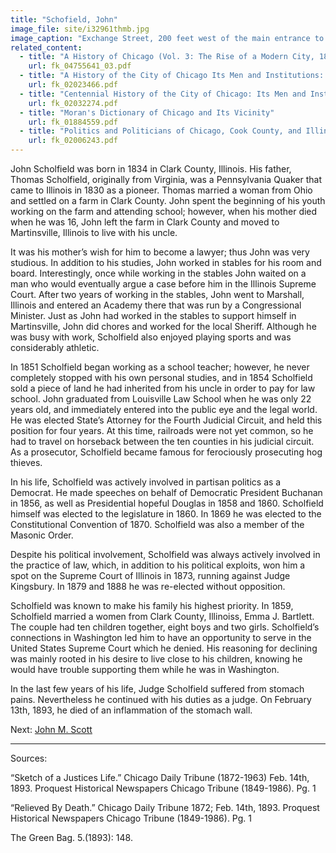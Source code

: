 ```yaml
---
title: "Schofield, John"
image_file: site/i32961thmb.jpg
image_caption: "Exchange Street, 200 feet west of the main entrance to the Union Stockyards."
related_content:
  - title: "A History of Chicago (Vol. 3: The Rise of a Modern City, 1871-1893)"
    url: fk_04755641_03.pdf
  - title: "A History of the City of Chicago Its Men and Institutions: Biographical Sketches of Leading Citizens"
    url: fk_02023466.pdf
  - title: "Centennial History of the City of Chicago: Its Men and Institutions"
    url: fk_02032274.pdf
  - title: "Moran's Dictionary of Chicago and Its Vicinity"
    url: fk_01884559.pdf
  - title: "Politics and Politicians of Chicago, Cook County, and Illinois 1787-1887"
    url: fk_02006243.pdf
---
```


John Scholfield was born in 1834 in Clark County, Illinois. His father, Thomas Scholfield, originally from Virginia, was a Pennsylvania Quaker that came to Illinois in 1830 as a pioneer. Thomas married a woman from Ohio and settled on a farm in Clark County. John spent the beginning of his youth working on the farm and attending school; however, when his mother died when he was 16, John left the farm in Clark County and moved to Martinsville, Illinois to live with his uncle.

It was his mother’s wish for him to become a lawyer; thus John was very studious. In addition to his studies, John worked in stables for his room and board. Interestingly, once while working in the stables John waited on a man who would eventually argue a case before him in the Illinois Supreme Court. After two years of working in the stables, John went to Marshall, Illinois and entered an Academy there that was run by a Congressional Minister. Just as John had worked in the stables to support himself in Martinsville, John did chores and worked for the local Sheriff. Although he was busy with work, Scholfield also enjoyed playing sports and was considerably athletic.

In 1851 Scholfield began working as a school teacher; however, he never completely stopped with his own personal studies, and in 1854 Scholfield sold a piece of land he had inherited from his uncle in order to pay for law school. John graduated from Louisville Law School when he was only 22 years old, and immediately entered into the public eye and the legal world. He was elected State’s Attorney for the Fourth Judicial Circuit, and held this position for four years. At this time, railroads were not yet common, so he had to travel on horseback between the ten counties in his judicial circuit. As a prosecutor, Scholfield became famous for ferociously prosecuting hog thieves.

In his life, Scholfield was actively involved in partisan politics as a Democrat. He made speeches on behalf of Democratic President Buchanan in 1856, as well as Presidential hopeful Douglas in 1858 and 1860. Scholfield himself was elected to the legislature in 1860. In 1869 he was elected to the Constitutional Convention of 1870. Scholfield was also a member of the Masonic Order.

Despite his political involvement, Scholfield was always actively involved in the practice of law, which, in addition to his political exploits, won him a spot on the Supreme Court of Illinois in 1873, running against Judge Kingsbury. In 1879 and 1888 he was re-elected without opposition.

Scholfield was known to make his family his highest priority. In 1859, Scholfield married a women from Clark County, Illinoiss, Emma J. Bartlett. The couple had ten children together, eight boys and two girls. Scholfield’s connections in Washington led him to have an opportunity to serve in the United States Supreme Court which he denied. His reasoning for declining was mainly rooted in his desire to live close to his children, knowing he would have trouble supporting them while he was in Washington.

In the last few years of his life, Judge Scholfield suffered from stomach pains. Nevertheless he continued with his duties as a judge. On February 13th, 1893, he died of an inflammation of the stomach wall.

Next:   [John M. Scott](/legal/judges/johnmscott/)

---
Sources:

“Sketch of a Justices Life.” Chicago Daily Tribune (1872-1963) Feb. 14th, 1893. Proquest Historical Newspapers Chicago Tribune (1849-1986). Pg. 1

“Relieved By Death.” Chicago Daily Tribune 1872; Feb. 14th, 1893. Proquest Historical Newspapers Chicago Tribune (1849-1986). Pg. 1

The Green Bag. 5.(1893): 148.
